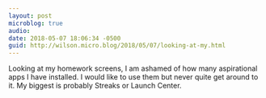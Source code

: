 ```yaml
---
layout: post
microblog: true
audio: 
date: 2018-05-07 18:06:34 -0500
guid: http://wilson.micro.blog/2018/05/07/looking-at-my.html
---
```

Looking at my homework screens, I am ashamed of how many aspirational apps I have installed. I would like to use them but never quite get around to it. My biggest is probably Streaks or Launch Center. 
